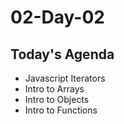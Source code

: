 # 02-Day-02

## Today's Agenda
- Javascript Iterators
- Intro to Arrays
- Intro to Objects
- Intro to Functions
